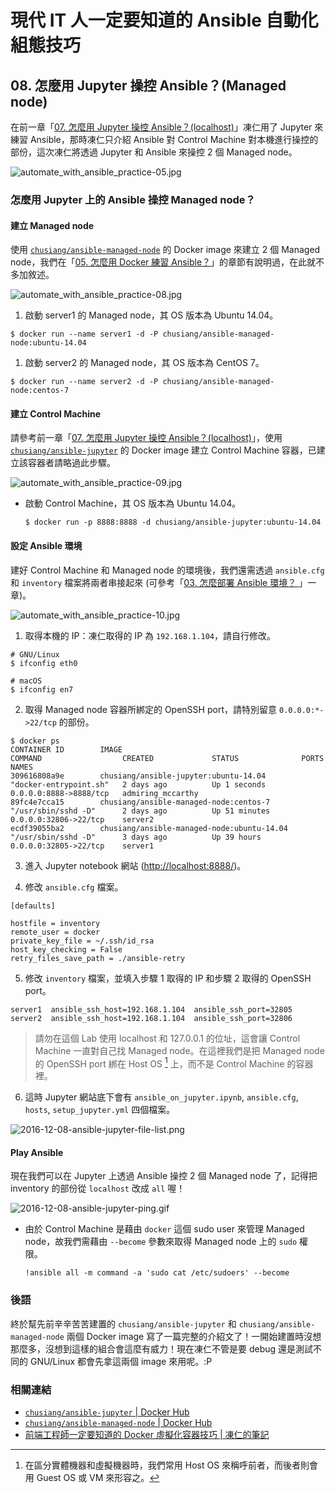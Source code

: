 # 現代 IT 人一定要知道的 Ansible 自動化組態技巧

## 08. 怎麼用 Jupyter 操控 Ansible？(Managed node)

在前一章「[07. 怎麼用 Jupyter 操控 Ansible？(localhost)](07.how-to-practive-ansible-with-jupyter1.md)」凍仁用了 Jupyter 來練習 Ansible，那時凍仁只介紹 Ansible 對 Control Machine 對本機進行操控的部份，這次凍仁將透過 Jupyter 和 Ansible 來操控 2 個 Managed node。

![automate_with_ansible_practice-05.jpg](imgs/automate_with_ansible_practice-05.jpg)


### 怎麼用 Jupyter 上的 Ansible 操控 Managed node？

#### 建立 Managed node

使用 [`chusiang/ansible-managed-node`][ansible_managed_node] 的 Docker image 來建立 2 個 Managed node，我們在「[05. 怎麼用 Docker 練習 Ansible？](05.how-to-practive-ansible-with-docker.md)」的章節有說明過，在此就不多加敘述。

[ansible_managed_node]: https://hub.docker.com/r/chusiang/ansible-managed-node/

![automate_with_ansible_practice-08.jpg](imgs/automate_with_ansible_practice-08.jpg)

1. 啟動 server1 的 Managed node，其 OS 版本為 Ubuntu 14.04。

  ```
  $ docker run --name server1 -d -P chusiang/ansible-managed-node:ubuntu-14.04
  ```

1. 啟動 server2 的 Managed node，其 OS 版本為 CentOS 7。

  ```
  $ docker run --name server2 -d -P chusiang/ansible-managed-node:centos-7
  ```


#### 建立 Control Machine

請參考前一章「[07. 怎麼用 Jupyter 操控 Ansible？(localhost)](07.how-to-practive-ansible-with-jupyter1.md)」，使用 [`chusiang/ansible-jupyter`][ansible_jupyter] 的 Docker image 建立 Control Machine 容器，已建立該容器者請略過此步驟。

![automate_with_ansible_practice-09.jpg](imgs/automate_with_ansible_practice-09.jpg)

- 啟動 Control Machine，其 OS 版本為 Ubuntu 14.04。

  ```
  $ docker run -p 8888:8888 -d chusiang/ansible-jupyter:ubuntu-14.04
  ```

[ansible_jupyter]: https://hub.docker.com/r/chusiang/ansible-jupyter/


#### 設定 Ansible 環境

建好 Control Machine 和 Managed node 的環境後，我們還需透過 `ansible.cfg` 和 `inventory` 檔案將兩者串接起來 (可參考「[03. 怎麼部署 Ansible 環境？ ](03.how-to-deploy-ansible.md)」一章)。

![automate_with_ansible_practice-10.jpg](imgs/automate_with_ansible_practice-10.jpg)

1. 取得本機的 IP：凍仁取得的 IP 為 `192.168.1.104`，請自行修改。

  ```
  # GNU/Linux
  $ ifconfig eth0

  # macOS
  $ ifconfig en7
  ```

2. 取得 Managed node 容器所綁定的 OpenSSH port，請特別留意 `0.0.0.0:*->22/tcp` 的部份。

  ```
  $ docker ps
  CONTAINER ID        IMAGE                                        COMMAND                  CREATED             STATUS              PORTS                    NAMES
  309616808a9e        chusiang/ansible-jupyter:ubuntu-14.04        "docker-entrypoint.sh"   2 days ago          Up 1 seconds        0.0.0.0:8888->8888/tcp   admiring_mccarthy
  89fc4e7cca15        chusiang/ansible-managed-node:centos-7       "/usr/sbin/sshd -D"      2 days ago          Up 51 minutes       0.0.0.0:32806->22/tcp    server2
  ecdf39055ba2        chusiang/ansible-managed-node:ubuntu-14.04   "/usr/sbin/sshd -D"      3 days ago          Up 39 hours         0.0.0.0:32805->22/tcp    server1
  ```

3. 進入 Jupyter notebook 網站 ([http://localhost:8888/][jupyter_website])。

[jupyter_website]: http://localhost:8888/

4. 修改 `ansible.cfg` 檔案。

  ```
  [defaults]
  
  hostfile = inventory
  remote_user = docker
  private_key_file = ~/.ssh/id_rsa
  host_key_checking = False
  retry_files_save_path = ./ansible-retry
  ```

5. 修改 `inventory` 檔案，並填入步驟 1 取得的 IP 和步驟 2 取得的 OpenSSH port。

  ```
  server1  ansible_ssh_host=192.168.1.104  ansible_ssh_port=32805
  server2  ansible_ssh_host=192.168.1.104  ansible_ssh_port=32806
  ```

  > 請勿在這個 Lab 使用 localhost 和 127.0.0.1 的位址，這會讓 Control Machine 一直對自己找 Managed node。在這裡我們是把 Managed node 的 OpenSSH port 綁在 Host OS [^1] 上，而不是 Control Machine 的容器裡。

6. 這時 Jupyter 網站底下會有 `ansible_on_jupyter.ipynb`, `ansible.cfg`, `hosts`, `setup_jupyter.yml` 四個檔案。

  ![2016-12-08-ansible-jupyter-file-list.png](imgs/2016-12-08-ansible-jupyter-file-list.png)


#### Play Ansible

現在我們可以在 Jupyter 上透過 Ansible 操控 2 個 Managed node 了，記得把 inventory 的部份從 `localhost` 改成 `all` 喔！

![2016-12-08-ansible-jupyter-ping.gif](imgs/2016-12-08-ansible-jupyter-ping.gif)

- 由於 Control Machine 是藉由 `docker` 這個 sudo user 來管理 Managed node，故我們需藉由 `--become` 參數來取得 Managed node 上的 `sudo` 權限。

  ```
  !ansible all -m command -a 'sudo cat /etc/sudoers' --become
  ```


### 後語

終於幫先前辛辛苦苦建置的 `chusiang/ansible-jupyter` 和 `chusiang/ansible-managed-node` 兩個 Docker image 寫了一篇完整的介紹文了！一開始建置時沒想那麼多，沒想到這樣的組合會這麼有威力！現在凍仁不管是要 debug 還是測試不同的 GNU/Linux 都會先拿這兩個 image 來用呢。:P


### 相關連結

- [`chusiang/ansible-jupyter` | Docker Hub][ansible_jupyter]
- [`chusiang/ansible-managed-node` | Docker Hub][ansible_managed_node]
- [前端工程師一定要知道的 Docker 虛擬化容器技巧 | 凍仁的筆記][virtualization_with_docker]

[virtualization_with_docker]: http://note.drx.tw/2016/07/virtualization-with-docker-container-basic-for-f2e.html


[^1]: 在區分實體機器和虛擬機器時，我們常用 Host OS 來稱呼前者，而後者則會用 Guest OS 或 VM 來形容之。

